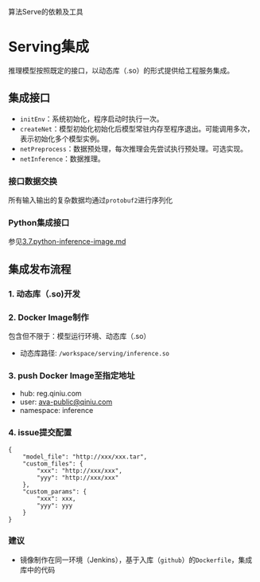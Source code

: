 
算法Serve的依赖及工具

# Serving集成

推理模型按照既定的接口，以动态库（.so）的形式提供给工程服务集成。

## 集成接口

* `initEnv`：系统初始化，程序启动时执行一次。
* `createNet`：模型初始化初始化后模型常驻内存至程序退出。可能调用多次，表示初始化多个模型实例。
* `netPreprocess`：数据预处理，每次推理会先尝试执行预处理。可选实现。
* `netInference`：数据推理。

### 接口数据交换

所有输入输出的复杂数据均通过`protobuf2`进行序列化

### Python集成接口

参见[3.7.python-inference-image.md](../../doc/atlab-tutorial/3.developtutor/3.7.python-inference-image.md)

## 集成发布流程

### 1. 动态库（.so)开发

### 2. Docker Image制作
包含但不限于：模型运行环境、动态库（.so）

* 动态库路径: `/workspace/serving/inference.so`

### 3. push Docker Image至指定地址

* hub: reg.qiniu.com
* user: ava-public@qiniu.com
* namespace: inference

### 4. issue提交配置

```
{
    "model_file": "http://xxx/xxx.tar",
    "custom_files": {
        "xxx": "http://xxx/xxx",
        "yyy": "http://xxx/xxx"
    },
    "custom_params": {
        "xxx": xxx,
        "yyy": yyy
    }
}
```

### 建议

* 镜像制作在同一环境（Jenkins），基于入库（`github`）的`Dockerfile`，集成库中的代码
